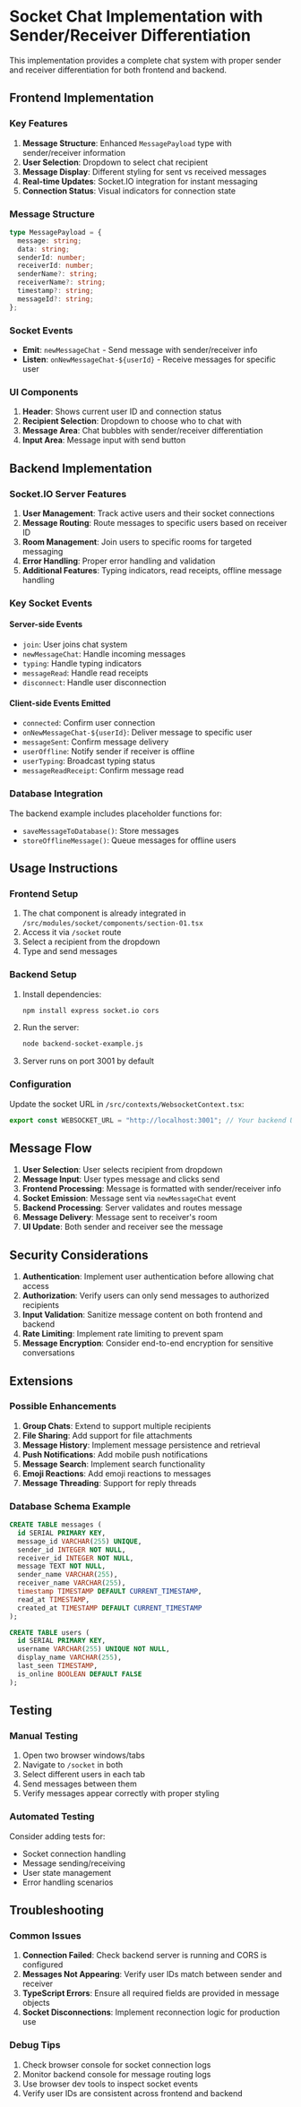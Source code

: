 # Socket Chat Implementation with Sender/Receiver Differentiation

This implementation provides a complete chat system with proper sender and receiver differentiation for both frontend and backend.

## Frontend Implementation

### Key Features

1. **Message Structure**: Enhanced `MessagePayload` type with sender/receiver information
2. **User Selection**: Dropdown to select chat recipient
3. **Message Display**: Different styling for sent vs received messages
4. **Real-time Updates**: Socket.IO integration for instant messaging
5. **Connection Status**: Visual indicators for connection state

### Message Structure

```typescript
type MessagePayload = {
  message: string;
  data: string;
  senderId: number;
  receiverId: number;
  senderName?: string;
  receiverName?: string;
  timestamp?: string;
  messageId?: string;
};
```

### Socket Events

- **Emit**: `newMessageChat` - Send message with sender/receiver info
- **Listen**: `onNewMessageChat-${userId}` - Receive messages for specific user

### UI Components

1. **Header**: Shows current user ID and connection status
2. **Recipient Selection**: Dropdown to choose who to chat with
3. **Message Area**: Chat bubbles with sender/receiver differentiation
4. **Input Area**: Message input with send button

## Backend Implementation

### Socket.IO Server Features

1. **User Management**: Track active users and their socket connections
2. **Message Routing**: Route messages to specific users based on receiver ID
3. **Room Management**: Join users to specific rooms for targeted messaging
4. **Error Handling**: Proper error handling and validation
5. **Additional Features**: Typing indicators, read receipts, offline message handling

### Key Socket Events

#### Server-side Events

- `join`: User joins chat system
- `newMessageChat`: Handle incoming messages
- `typing`: Handle typing indicators
- `messageRead`: Handle read receipts
- `disconnect`: Handle user disconnection

#### Client-side Events Emitted

- `connected`: Confirm user connection
- `onNewMessageChat-${userId}`: Deliver message to specific user
- `messageSent`: Confirm message delivery
- `userOffline`: Notify sender if receiver is offline
- `userTyping`: Broadcast typing status
- `messageReadReceipt`: Confirm message read

### Database Integration

The backend example includes placeholder functions for:

- `saveMessageToDatabase()`: Store messages
- `storeOfflineMessage()`: Queue messages for offline users

## Usage Instructions

### Frontend Setup

1. The chat component is already integrated in `/src/modules/socket/components/section-01.tsx`
2. Access it via `/socket` route
3. Select a recipient from the dropdown
4. Type and send messages

### Backend Setup

1. Install dependencies:

   ```bash
   npm install express socket.io cors
   ```

2. Run the server:

   ```bash
   node backend-socket-example.js
   ```

3. Server runs on port 3001 by default

### Configuration

Update the socket URL in `/src/contexts/WebsocketContext.tsx`:

```typescript
export const WEBSOCKET_URL = "http://localhost:3001"; // Your backend URL
```

## Message Flow

1. **User Selection**: User selects recipient from dropdown
2. **Message Input**: User types message and clicks send
3. **Frontend Processing**: Message is formatted with sender/receiver info
4. **Socket Emission**: Message sent via `newMessageChat` event
5. **Backend Processing**: Server validates and routes message
6. **Message Delivery**: Message sent to receiver's room
7. **UI Update**: Both sender and receiver see the message

## Security Considerations

1. **Authentication**: Implement user authentication before allowing chat access
2. **Authorization**: Verify users can only send messages to authorized recipients
3. **Input Validation**: Sanitize message content on both frontend and backend
4. **Rate Limiting**: Implement rate limiting to prevent spam
5. **Message Encryption**: Consider end-to-end encryption for sensitive conversations

## Extensions

### Possible Enhancements

1. **Group Chats**: Extend to support multiple recipients
2. **File Sharing**: Add support for file attachments
3. **Message History**: Implement message persistence and retrieval
4. **Push Notifications**: Add mobile push notifications
5. **Message Search**: Implement search functionality
6. **Emoji Reactions**: Add emoji reactions to messages
7. **Message Threading**: Support for reply threads

### Database Schema Example

```sql
CREATE TABLE messages (
  id SERIAL PRIMARY KEY,
  message_id VARCHAR(255) UNIQUE,
  sender_id INTEGER NOT NULL,
  receiver_id INTEGER NOT NULL,
  message TEXT NOT NULL,
  sender_name VARCHAR(255),
  receiver_name VARCHAR(255),
  timestamp TIMESTAMP DEFAULT CURRENT_TIMESTAMP,
  read_at TIMESTAMP,
  created_at TIMESTAMP DEFAULT CURRENT_TIMESTAMP
);

CREATE TABLE users (
  id SERIAL PRIMARY KEY,
  username VARCHAR(255) UNIQUE NOT NULL,
  display_name VARCHAR(255),
  last_seen TIMESTAMP,
  is_online BOOLEAN DEFAULT FALSE
);
```

## Testing

### Manual Testing

1. Open two browser windows/tabs
2. Navigate to `/socket` in both
3. Select different users in each tab
4. Send messages between them
5. Verify messages appear correctly with proper styling

### Automated Testing

Consider adding tests for:

- Socket connection handling
- Message sending/receiving
- User state management
- Error handling scenarios

## Troubleshooting

### Common Issues

1. **Connection Failed**: Check backend server is running and CORS is configured
2. **Messages Not Appearing**: Verify user IDs match between sender and receiver
3. **TypeScript Errors**: Ensure all required fields are provided in message objects
4. **Socket Disconnections**: Implement reconnection logic for production use

### Debug Tips

1. Check browser console for socket connection logs
2. Monitor backend console for message routing logs
3. Use browser dev tools to inspect socket events
4. Verify user IDs are consistent across frontend and backend
